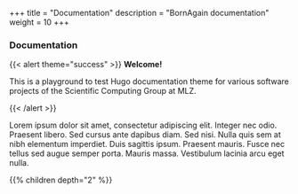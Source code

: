 +++
title = "Documentation"
description = "BornAgain documentation"
weight = 10
+++

### Documentation

{{< alert theme="success" >}}
**Welcome!**

This is a playground to test Hugo documentation theme for 
various software projects of the Scientific Computing Group at MLZ.

{{< /alert >}}

Lorem ipsum dolor sit amet, consectetur adipiscing elit. Integer nec odio. Praesent libero. Sed cursus ante dapibus diam. Sed nisi. Nulla quis sem at nibh elementum imperdiet. Duis sagittis ipsum. Praesent mauris. Fusce nec tellus sed augue semper porta. Mauris massa. Vestibulum lacinia arcu eget nulla. 


{{% children depth="2" %}}

